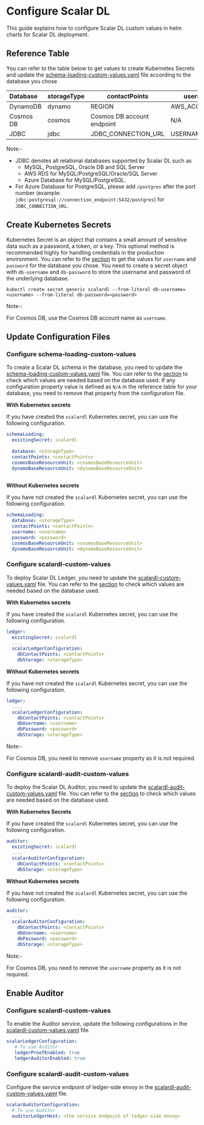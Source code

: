 # Configure Scalar DL

This guide explains how to configure Scalar DL custom values in helm charts for Scalar DL deployment.


## Reference Table

You can refer to the table below to get values to create Kubernetes Secrets and update the [schema-loading-custom-values.yaml](../conf/schema-loading-custom-values.yaml) file according to the database you chose

| Database  | storageType | contactPoints              | username       | password                                 | dynamoBaseResourceUnit | cosmosBaseResourceUnit | 
|:----------|-------------|----------------------------|----------------|------------------------------------------|------------------------|------------------------|
| DynamoDB  | dynamo      | REGION                     | AWS_ACCESS_KEY | AWS_ACCESS_SECRET_KEY                    | 10                     | N/A                    |
| Cosmos DB | cosmos      | Cosmos DB account endpoint | N/A            | Cosmos DB account primary/secondary key  | N/A                    | 400                    |
| JDBC      | jdbc        | JDBC_CONNECTION_URL        | USERNAME       | PASSWORD                                 | N/A                    | N/A                    |

Note:- 

* JDBC denotes all relational databases supported by Scalar DL such as 
  * MySQL, PostgreSQL, Oracle DB and SQL Server 
  * AWS RDS for MySQL/PostgreSQL/Oracle/SQL Server
  * Azure Database for MySQL/PostgreSQL.
* For Azure Database for PostgreSQL, please add `/postgres` after the port number (example: `jdbc:postgresql://connection_endpoint:5432/postgres`) for `JDBC_CONNECTION_URL`.

## Create Kubernetes Secrets

Kubernetes Secret is an object that contains a small amount of sensitive data such as a password, a token, or a key.
This optional method is recommended highly for handling credentials in the production environment.
You can refer to the [section](#reference-table) to get the values for `username` and `password` for the database you chose.
You need to create a secret object with `db-username` and `db-password` to store the username and password of the underlying database.


```
kubectl create secret generic scalardl --from-literal db-username=<username> --from-literal db-password=<password>
```
Note-:

For Cosmos DB, use the Cosmos DB account name as `username`.

## Update Configuration Files

### Configure schema-loading-custom-values

To create a Scalar DL schema in the database, you need to update the [schema-loading-custom-values.yaml](../conf/schema-loading-custom-values.yaml) file.
You can refer to the [section](#reference-table) to check which values are needed based on the database used.
If any configuration property value is defined as `N/A` in the reference table for your database, you need to remove that property from the configuration file.

**With Kubernetes secrets**

If you have created the `scalardl` Kubernetes secret, you can use the following configuration.

```yaml
schemaLoading:
  existingSecret: scalardl
  
  database: <storageType>
  contactPoints: <contactPoints>
  cosmosBaseResourceUnit: <cosmosBaseResourceUnit>
  dynamoBaseResourceUnit: <dynamoBaseResourceUnit>
  
```

**Without Kubernetes secrets**

If you have not created the `scalardl` Kubernetes secret, you can use the following configuration.

```yaml
schemaLoading:
  database: <storageType>
  contactPoints: <contactPoints>
  username: <username>
  password: <password>
  cosmosBaseResourceUnit: <cosmosBaseResourceUnit>
  dynamoBaseResourceUnit: <dynamoBaseResourceUnit>
```

### Configure scalardl-custom-values

To deploy Scalar DL Ledger, you need to update the [scalardl-custom-values.yaml](../conf/scalardl-custom-values.yaml) file.
You can refer to the [section](#reference-table) to check which values are needed based on the database used.

**With Kubernetes secrets**

If you have created the `scalardl` Kubernetes secret, you can use the following configuration.

```yaml
ledger:
  existingSecret: scalardl
  ....
  scalarLedgerConfiguration:
    dbContactPoints: <contactPoints>
    dbStorage: <storageType>
```
**Without Kubernetes secrets**

If you have not created the `scalardl` Kubernetes secret, you can use the following configuration.

```yaml
ledger:
  ....
  scalarLedgerConfiguration:
    dbContactPoints: <contactPoints>
    dbUsername: <username>
    dbPassword: <password>
    dbStorage: <storageType>
```

Note:-

For Cosmos DB, you need to remove `username` property as it is not required.

### Configure scalardl-audit-custom-values

To deploy the Scalar DL Auditor, you need to update the [scalardl-audit-custom-values.yaml](../conf/scalardl-audit-custom-values.yaml) file.
You can refer to the [section](#reference-table) to check which values are needed based on the database used.

**With Kubernetes Secrets**

If you have created the `scalardl` Kubernetes secret, you can use the following configuration.

```yaml
auditor:
  existingSecret: scalardl
  ....
  scalarAuditorConfiguration:
    dbContactPoints: <contactPoints>
    dbStorage: <storageType>
```

**Without Kubernetes secrets**

If you have not created the `scalardl` Kubernetes secret, you can use the following configuration.

```yaml
auditor:
  ....
  scalarAuditorConfiguration:
    dbContactPoints: <contactPoints>
    dbUsername: <username>
    dbPassword: <password>
    dbStorage: <storageType>
```

Note:-

For Cosmos DB, you need to remove the `username` property as it is not required.

## Enable Auditor

### Configure scalardl-custom-values

To enable the Auditor service, update the following configurations in the [scalardl-custom-values.yaml](../conf/scalardl-custom-values.yaml) file.

```yaml
scalarLedgerConfiguration:
   # To use Auditor
   ledgerProofEnabled: true
   ledgerAuditorEnabled: true
```

### Configure scalardl-audit-custom-values

Configure the service endpoint of ledger-side envoy in the [scalardl-audit-custom-values.yaml](../conf/scalardl-audit-custom-values.yaml) file.

```yaml
scalarAuditorConfiguration:
  # To use Auditor
  auditorLedgerHost: <the service endpoint of ledger-side envoy>
```
